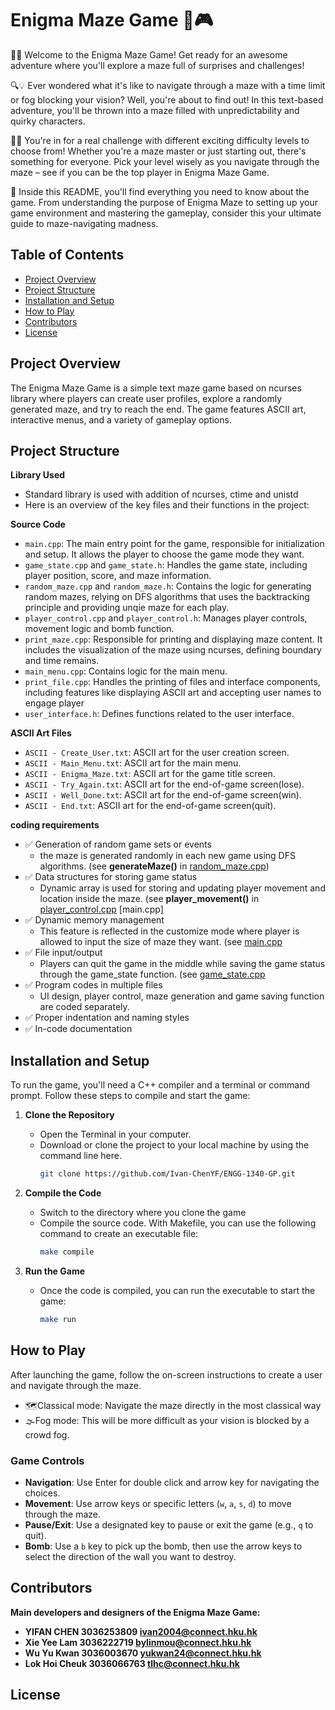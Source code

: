 # Enigma Maze Game 🚀🎮

🎩✨ Welcome to the Enigma Maze Game! Get ready for an awesome adventure where you'll explore a maze full of surprises and challenges!

🔍💡 Ever wondered what it's like to navigate through a maze with a time limit or fog blocking your vision? Well, you're about to find out! In this text-based adventure, you'll be thrown into a maze filled with unpredictability and quirky characters.

🌟🧠 You're in for a real challenge with different exciting difficulty levels to choose from! Whether you're a maze master or just starting out, there's something for everyone. Pick your level wisely as you navigate through the maze – see if you can be the top player in Enigma Maze Game.

📜 Inside this README, you'll find everything you need to know about the game. From understanding the purpose of Enigma Maze to setting up your game environment and mastering the gameplay, consider this your ultimate guide to maze-navigating madness.

 

## Table of Contents
- [Project Overview](#project-overview)
- [Project Structure](#project-structure)
- [Installation and Setup](#installation-and-setup)
- [How to Play](#how-to-play)
- [Contributors](#contributors)
- [License](#license)

## Project Overview
The Enigma Maze Game is a simple text maze game based on ncurses library where players can create user profiles, explore a randomly generated maze, and try to reach the end. The game features ASCII art, interactive menus, and a variety of gameplay options.

## Project Structure
**Library Used**
- Standard library is used with addition of ncurses, ctime and unistd
- Here is an overview of the key files and their functions in the project:

**Source Code**
- `main.cpp`: The main entry point for the game, responsible for initialization and setup. It allows the player to choose the game mode they want.
- `game_state.cpp` and `game_state.h`: Handles the game state, including player position, score, and maze information.
- `random_maze.cpp` and `random_maze.h`: Contains the logic for generating random mazes, relying on DFS algorithms that uses the backtracking principle and providing unqie maze for each play.
- `player_control.cpp` and `player_control.h`: Manages player controls, movement logic and bomb function.
- `print_maze.cpp`: Responsible for printing and displaying maze content. It includes  the visualization of the maze using ncurses, defining boundary and time remains.
- `main_menu.cpp`: Contains logic for the main menu.
- `print_file.cpp`: Handles the printing of files and interface components, including features like displaying ASCII art and accepting user names to engage player
- `user_interface.h`: Defines functions related to the user interface.

**ASCII Art Files**
- `ASCII - Create_User.txt`: ASCII art for the user creation screen.
- `ASCII - Main_Menu.txt`: ASCII art for the main menu.
- `ASCII - Enigma_Maze.txt`: ASCII art for the game title screen.
- `ASCII - Try_Again.txt`: ASCII art for the end-of-game screen(lose).
- `ASCII - Well_Done.txt`: ASCII art for the end-of-game screen(win).
- `ASCII - End.txt`: ASCII art for the end-of-game screen(quit).

**coding requirements**
- ✅ Generation of random game sets or events
   - the maze is generated randomly in each new game using DFS algorithms.  (see **generateMaze()** in [random_maze.cpp](https://github.com/Ivan-ChenYF/ENGG-1340-GP/blob/main/random_maze.cpp))
- ✅ Data structures for storing game status 
   - Dynamic array is used for storing and updating player movement and location inside the maze. (see **player_movement()** in [player_control.cpp](https://github.com/Ivan-ChenYF/ENGG-1340-GP/blob/main/player_control.cpp) [main.cpp] 
- ✅ Dynamic memory management
   - This feature is reflected in the customize mode where player is allowed to input the size of maze they want. (see [main.cpp](https://github.com/Ivan-ChenYF/ENGG-1340-GP/blob/main/main.cpp)
- ✅ File input/output 
   - Players can quit the game in the middle while saving the game status through the game_state function. (see [game_state.cpp](https://github.com/Ivan-ChenYF/ENGG-1340-GP/blob/main/game_state.cpp)
- ✅ Program codes in multiple files 
   - UI design, player control, maze generation and game saving function are coded separately. 
- ✅ Proper indentation and naming styles
- ✅ In-code documentation

## Installation and Setup
To run the game, you'll need a C++ compiler and a terminal or command prompt. Follow these steps to compile and start the game:

1. **Clone the Repository**
   - Open the Terminal in your computer.
   - Download or clone the project to your local machine by using the command line here.
     ```bash
     git clone https://github.com/Ivan-ChenYF/ENGG-1340-GP.git
     ```

3. **Compile the Code**
   - Switch to the directory where you clone the game
   - Compile the source code. With Makefile, you can use the following command to create an executable file:
     ```bash
     make compile
     ```

4. **Run the Game**
   - Once the code is compiled, you can run the executable to start the game:
     ```bash
     make run
     ```

## How to Play
After launching the game, follow the on-screen instructions to create a user and navigate through the maze.
- 🗺️Classical mode: Navigate the maze directly in the most classical way
- 🌫️Fog mode: This will be more difficult as your vision is blocked by a crowd fog.

### Game Controls
- **Navigation**: Use Enter for double click and arrow key for navigating the choices.
- **Movement**: Use arrow keys or specific letters (`w`, `a`, `s`, `d`) to move through the maze.
- **Pause/Exit**: Use a designated key to pause or exit the game (e.g., `q` to quit).
- **Bomb**: Use a `b` key to pick up the bomb, then use the arrow keys to select the direction of the wall you want to destroy.


## Contributors
 **Main developers and designers of the Enigma Maze Game:**
- **YIFAN CHEN  3036253809 ivan2004@connect.hku.hk**
- **Xie Yee Lam  3036222719  bylinmou@connect.hku.hk**
- **Wu Yu Kwan  3036003670  yukwan24@connect.hku.hk**
- **Lok Hoi Cheuk  3036066763  tlhc@connect.hku.hk**

## License


